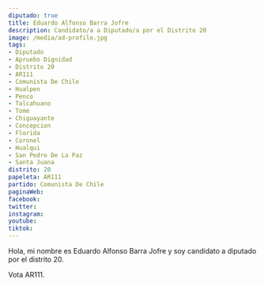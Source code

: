 ```yaml
---
diputado: true
title: Eduardo Alfonso Barra Jofre
description: Candidato/a a Diputado/a por el Distrito 20
image: /media/ad-profile.jpg
tags:
- Diputado
- Apruebo Dignidad
- Distrito 20
- AR111
- Comunista De Chile
- Hualpen
- Penco
- Talcahuano
- Tome
- Chiguayante
- Concepcion
- Florida
- Coronel
- Hualqui
- San Pedro De La Paz
- Santa Juana
distrito: 20
papeleta: AR111
partido: Comunista De Chile
paginaWeb:
facebook:
twitter:
instagram:
youtube:
tiktok:
---
```

Hola, mi nombre es Eduardo Alfonso Barra Jofre y soy candidato a diputado por el distrito 20.

Vota AR111.

